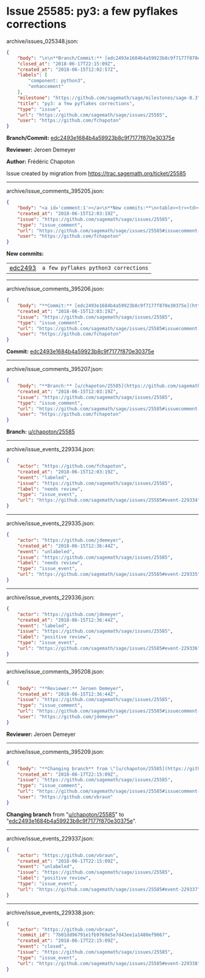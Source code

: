 # Issue 25585: py3: a few pyflakes corrections

archive/issues_025348.json:
```json
{
    "body": "\n\n**Branch/Commit:** [edc2493e1684b4a59923b8c9f7177f870e30375e](https://github.com/sagemath/sagetrac-mirror/commit/edc2493e1684b4a59923b8c9f7177f870e30375e)\n\n**Reviewer:** Jeroen Demeyer\n\n**Author:** Fr\u00e9d\u00e9ric Chapoton\n\nIssue created by migration from https://trac.sagemath.org/ticket/25585\n\n",
    "closed_at": "2018-06-17T22:15:09Z",
    "created_at": "2018-06-15T12:02:57Z",
    "labels": [
        "component: python3",
        "enhancement"
    ],
    "milestone": "https://github.com/sagemath/sage/milestones/sage-8.3",
    "title": "py3: a few pyflakes corrections",
    "type": "issue",
    "url": "https://github.com/sagemath/sage/issues/25585",
    "user": "https://github.com/fchapoton"
}
```


**Branch/Commit:** [edc2493e1684b4a59923b8c9f7177f870e30375e](https://github.com/sagemath/sagetrac-mirror/commit/edc2493e1684b4a59923b8c9f7177f870e30375e)

**Reviewer:** Jeroen Demeyer

**Author:** Frédéric Chapoton

Issue created by migration from https://trac.sagemath.org/ticket/25585





---

archive/issue_comments_395205.json:
```json
{
    "body": "<a id='comment:1'></a>\n**New commits:**\n<table><tr><td><a href=\"https://github.com/sagemath/sagetrac-mirror/commit/edc2493e1684b4a59923b8c9f7177f870e30375e\">edc2493</a></td><td><code>a few pyflakes python3 corrections</code></td></tr></table>\n",
    "created_at": "2018-06-15T12:03:19Z",
    "issue": "https://github.com/sagemath/sage/issues/25585",
    "type": "issue_comment",
    "url": "https://github.com/sagemath/sage/issues/25585#issuecomment-395205",
    "user": "https://github.com/fchapoton"
}
```

<a id='comment:1'></a>
**New commits:**
<table><tr><td><a href="https://github.com/sagemath/sagetrac-mirror/commit/edc2493e1684b4a59923b8c9f7177f870e30375e">edc2493</a></td><td><code>a few pyflakes python3 corrections</code></td></tr></table>




---

archive/issue_comments_395206.json:
```json
{
    "body": "**Commit:** [edc2493e1684b4a59923b8c9f7177f870e30375e](https://github.com/sagemath/sagetrac-mirror/commit/edc2493e1684b4a59923b8c9f7177f870e30375e)",
    "created_at": "2018-06-15T12:03:19Z",
    "issue": "https://github.com/sagemath/sage/issues/25585",
    "type": "issue_comment",
    "url": "https://github.com/sagemath/sage/issues/25585#issuecomment-395206",
    "user": "https://github.com/fchapoton"
}
```

**Commit:** [edc2493e1684b4a59923b8c9f7177f870e30375e](https://github.com/sagemath/sagetrac-mirror/commit/edc2493e1684b4a59923b8c9f7177f870e30375e)



---

archive/issue_comments_395207.json:
```json
{
    "body": "**Branch:** [u/chapoton/25585](https://github.com/sagemath/sagetrac-mirror/tree/u/chapoton/25585)",
    "created_at": "2018-06-15T12:03:19Z",
    "issue": "https://github.com/sagemath/sage/issues/25585",
    "type": "issue_comment",
    "url": "https://github.com/sagemath/sage/issues/25585#issuecomment-395207",
    "user": "https://github.com/fchapoton"
}
```

**Branch:** [u/chapoton/25585](https://github.com/sagemath/sagetrac-mirror/tree/u/chapoton/25585)



---

archive/issue_events_229334.json:
```json
{
    "actor": "https://github.com/fchapoton",
    "created_at": "2018-06-15T12:03:19Z",
    "event": "labeled",
    "issue": "https://github.com/sagemath/sage/issues/25585",
    "label": "needs review",
    "type": "issue_event",
    "url": "https://github.com/sagemath/sage/issues/25585#event-229334"
}
```



---

archive/issue_events_229335.json:
```json
{
    "actor": "https://github.com/jdemeyer",
    "created_at": "2018-06-15T12:36:44Z",
    "event": "unlabeled",
    "issue": "https://github.com/sagemath/sage/issues/25585",
    "label": "needs review",
    "type": "issue_event",
    "url": "https://github.com/sagemath/sage/issues/25585#event-229335"
}
```



---

archive/issue_events_229336.json:
```json
{
    "actor": "https://github.com/jdemeyer",
    "created_at": "2018-06-15T12:36:44Z",
    "event": "labeled",
    "issue": "https://github.com/sagemath/sage/issues/25585",
    "label": "positive review",
    "type": "issue_event",
    "url": "https://github.com/sagemath/sage/issues/25585#event-229336"
}
```



---

archive/issue_comments_395208.json:
```json
{
    "body": "**Reviewer:** Jeroen Demeyer",
    "created_at": "2018-06-15T12:36:44Z",
    "issue": "https://github.com/sagemath/sage/issues/25585",
    "type": "issue_comment",
    "url": "https://github.com/sagemath/sage/issues/25585#issuecomment-395208",
    "user": "https://github.com/jdemeyer"
}
```

**Reviewer:** Jeroen Demeyer



---

archive/issue_comments_395209.json:
```json
{
    "body": "**Changing branch** from \"[u/chapoton/25585](https://github.com/sagemath/sagetrac-mirror/tree/u/chapoton/25585)\" to \"[edc2493e1684b4a59923b8c9f7177f870e30375e](https://github.com/sagemath/sagetrac-mirror/commit/edc2493e1684b4a59923b8c9f7177f870e30375e)\".",
    "created_at": "2018-06-17T22:15:09Z",
    "issue": "https://github.com/sagemath/sage/issues/25585",
    "type": "issue_comment",
    "url": "https://github.com/sagemath/sage/issues/25585#issuecomment-395209",
    "user": "https://github.com/vbraun"
}
```

**Changing branch** from "[u/chapoton/25585](https://github.com/sagemath/sagetrac-mirror/tree/u/chapoton/25585)" to "[edc2493e1684b4a59923b8c9f7177f870e30375e](https://github.com/sagemath/sagetrac-mirror/commit/edc2493e1684b4a59923b8c9f7177f870e30375e)".



---

archive/issue_events_229337.json:
```json
{
    "actor": "https://github.com/vbraun",
    "created_at": "2018-06-17T22:15:09Z",
    "event": "unlabeled",
    "issue": "https://github.com/sagemath/sage/issues/25585",
    "label": "positive review",
    "type": "issue_event",
    "url": "https://github.com/sagemath/sage/issues/25585#event-229337"
}
```



---

archive/issue_events_229338.json:
```json
{
    "actor": "https://github.com/vbraun",
    "commit_id": "7b01dd96791e1fb9769e5e7d43ee1a1480ef9067",
    "created_at": "2018-06-17T22:15:09Z",
    "event": "closed",
    "issue": "https://github.com/sagemath/sage/issues/25585",
    "type": "issue_event",
    "url": "https://github.com/sagemath/sage/issues/25585#event-229338"
}
```
